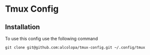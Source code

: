 # Tmux Config

## Installation

To use this config use the following command

```
git clone git@github.com:alcolopa/tmux-config.git ~/.config/tmux
```

